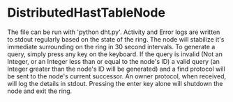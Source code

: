 # DistributedHastTableNode

The file can be run with 'python dht.py'.
Activity and Error logs are written to stdout regularly based on the state of the ring.
The node will stabilize it's immediate surrounding on the ring in 30 second intervals.
To generate a query, simply press any key on the keyboard. If the query is invalid (Not an Integer, or an Integer less than or equal to the node's ID) a valid query (an Integer greater than the node's ID will be generated) and a find protocol will be sent to the node's current successor.
An owner protocol, when received, will log the details in stdout.
Pressing the enter key alone will shutdown the node and exit the ring.